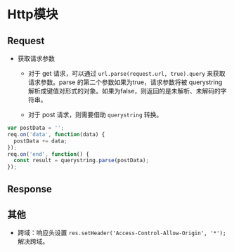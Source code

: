 # Http模块

## Request

- 获取请求参数
  - 对于 get 请求，可以通过 `url.parse(request.url, true).query` 来获取请求参数。parse 的第二个参数如果为true，请求参数将被 querystring 解析成键值对形式的对象。如果为false，则返回的是未解析、未解码的字符串。

  - 对于 post 请求，则需要借助 `querystring` 转换。

```js
var postData = '';
req.on('data', function(data) {
  postData += data;
});
req.on('end', function() {    
  const result = querystring.parse(postData);
});
```

## Response



## 其他

- 跨域：响应头设置 `res.setHeader('Access-Control-Allow-Origin', '*');`解决跨域。